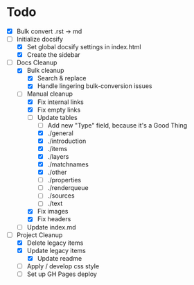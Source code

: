 # Todo

- [x] Bulk convert .rst -> md
- [ ] Initialize docsify
  - [x] Set global docsify settings in index.html
  - [x] Create the sidebar
- [ ] Docs Cleanup
  - [x] Bulk cleanup
    - [x] Search & replace
    - [x] Handle lingering bulk-conversion issues
  - [ ] Manual cleanup
    - [x] Fix internal links
    - [x] Fix empty links
    - [ ] Update tables
      - [ ] Add new "Type" field, because it's a Good Thing
      - [x] ./general
      - [x] ./introduction
      - [x] ./items
      - [x] ./layers
      - [x] ./matchnames
      - [x] ./other
      - [ ] ./properties
      - [ ] ./renderqueue
      - [ ] ./sources
      - [ ] ./text
    - [x] Fix images
    - [x] Fix headers
  - [ ] Update index.md
- [ ] Project Cleanup
  - [x] Delete legacy items
  - [x] Update legacy items
    - [x] Update readme
  - [ ] Apply / develop css style
  - [ ] Set up GH Pages deploy
